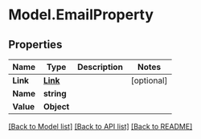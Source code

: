 # Model.EmailProperty

## Properties
Name | Type | Description | Notes
------------ | ------------- | ------------- | -------------
**Link** | [**Link**](Link.md) |  | [optional] 
**Name** | **string** |  | 
**Value** | **Object** |  | 



[[Back to Model list]](README.md#documentation-for-models) [[Back to API list]](README.md#documentation-for-api-endpoints) [[Back to README]](README.md)


